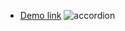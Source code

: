 
- [Demo link](https://accordion-eta-khaki.vercel.app/)
![accordion](https://github.com/mufidat3250/Accordion/assets/77861437/bd09aab2-5dd2-4f3b-89db-02c34b9f0c15)
